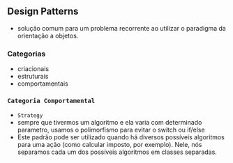 ## Design Patterns
- solução comum para um problema recorrente ao utilizar o paradigma da orientação a objetos.

### Categorias
- criacionais
- estruturais
- comportamentais

### `Categoria Comportamental`
- `Strategy`
- sempre que tivermos um algoritmo e ela varia com determinado parametro, usamos o polimorfismo para evitar o switch ou if/else
- Este padrão pode ser utilizado quando há diversos possíveis algoritmos para uma ação (como calcular imposto, por exemplo). Nele, nós separamos cada um dos possíveis algoritmos em classes separadas.